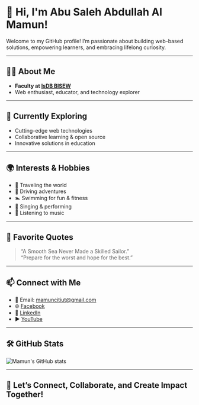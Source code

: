 # 👋 Hi, I'm Abu Saleh Abdullah Al Mamun!

Welcome to my GitHub profile! I’m passionate about building web-based solutions, empowering learners, and embracing lifelong curiosity.

---

## 👨‍🏫 About Me

- **Faculty at [IsDB BISEW](https://www.isdb-bisew.org/)**
- Web enthusiast, educator, and technology explorer

---

## 🌱 Currently Exploring

- Cutting-edge web technologies
- Collaborative learning & open source
- Innovative solutions in education

---

## 🌍 Interests & Hobbies

- 🧳 Traveling the world
- 🚗 Driving adventures
- 🏊 Swimming for fun & fitness
- 🎤 Singing & performing
- 🎵 Listening to music

---

## 💬 Favorite Quotes

> “A Smooth Sea Never Made a Skilled Sailor.”  
> “Prepare for the worst and hope for the best.”

---

## 📫 Connect with Me

- 📧 Email: [mamuncitiut@gmail.com](mailto:mamuncitiut@gmail.com)
- 🌐 [Facebook](https://www.facebook.com/mamuncitiut/)
- 💼 [LinkedIn](https://www.linkedin.com/in/mamuncitiut/)
- ▶️ [YouTube](https://www.youtube.com/@AbuSalehAbdullahAlMamun)

---

## 🛠️ GitHub Stats

![Mamun's GitHub stats](https://github-readme-stats.vercel.app/api?username=asamamun&show_icons=true&theme=tokyonight)

---

## 🚀 Let’s Connect, Collaborate, and Create Impact Together!
